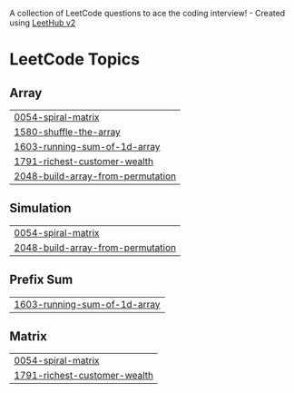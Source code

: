A collection of LeetCode questions to ace the coding interview! - Created using [LeetHub v2](https://github.com/arunbhardwaj/LeetHub-2.0)
<!---LeetCode Topics Start-->
# LeetCode Topics
## Array
|  |
| ------- |
| [0054-spiral-matrix](https://github.com/santosh-rawat-prof/java-leetcode-solutions/tree/master/0054-spiral-matrix) |
| [1580-shuffle-the-array](https://github.com/santosh-rawat-prof/java-leetcode-solutions/tree/master/1580-shuffle-the-array) |
| [1603-running-sum-of-1d-array](https://github.com/santosh-rawat-prof/java-leetcode-solutions/tree/master/1603-running-sum-of-1d-array) |
| [1791-richest-customer-wealth](https://github.com/santosh-rawat-prof/java-leetcode-solutions/tree/master/1791-richest-customer-wealth) |
| [2048-build-array-from-permutation](https://github.com/santosh-rawat-prof/java-leetcode-solutions/tree/master/2048-build-array-from-permutation) |
## Simulation
|  |
| ------- |
| [0054-spiral-matrix](https://github.com/santosh-rawat-prof/java-leetcode-solutions/tree/master/0054-spiral-matrix) |
| [2048-build-array-from-permutation](https://github.com/santosh-rawat-prof/java-leetcode-solutions/tree/master/2048-build-array-from-permutation) |
## Prefix Sum
|  |
| ------- |
| [1603-running-sum-of-1d-array](https://github.com/santosh-rawat-prof/java-leetcode-solutions/tree/master/1603-running-sum-of-1d-array) |
## Matrix
|  |
| ------- |
| [0054-spiral-matrix](https://github.com/santosh-rawat-prof/java-leetcode-solutions/tree/master/0054-spiral-matrix) |
| [1791-richest-customer-wealth](https://github.com/santosh-rawat-prof/java-leetcode-solutions/tree/master/1791-richest-customer-wealth) |
<!---LeetCode Topics End-->